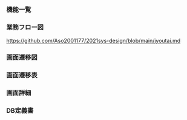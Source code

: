 ### 機能一覧

### 業務フロー図
https://github.com/Aso2001177/2021sys-design/blob/main/jyoutai.md
### 画面遷移図

### 画面遷移表
### 画面詳細
### DB定義書
